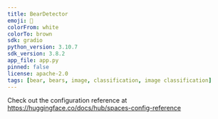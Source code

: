 ```yaml
---
title: BearDetector
emoji: 🧸
colorFrom: white
colorTo: brown
sdk: gradio
python_version: 3.10.7
sdk_version: 3.8.2
app_file: app.py
pinned: false
license: apache-2.0
tags: [bear, bears, image, classification, image classification]
---
```


Check out the configuration reference at https://huggingface.co/docs/hub/spaces-config-reference

